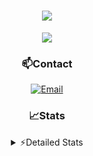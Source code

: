 <div align="center">

<h1 align="center">
  <a href="https://git.io/typing-svg">
    <img src="https://readme-typing-svg.herokuapp.com/?lines=Hello,+There!+👋;This+is+chicho.;CEO+on+Hely+Development....;&center=true&size=25">
  </a>
</h1>
  
<p align="center">
  <img src="https://lanyard.cnrad.dev/api/852683595378196480" />
</p>
  
### 📫Contact
  [![Email](https://img.shields.io/badge/Email-gastondalla@gmail.com-04619f?style=for-the-badge&logo=gmail&logoColor=white)](mailto:gastondalla@gmail.com)
</br>  

### 📈Stats
<details>
    <summary> ⚡Detailed Stats</summary>
    <br/>

<!--START_SECTION:waka-->
![Code Time](http://img.shields.io/badge/Code%20Time-102%20hrs%203%20mins-blue)

![Profile Views](http://img.shields.io/badge/Profile%20Views-6-blue)

**🐱 My GitHub Data** 

> 📦 37.2 kB Used in GitHub's Storage 
 > 
> 🏆 6 Contributions in the Year 2023
 > 
> 🚫 Not Opted to Hire
 > 
> 📜 8 Public Repositories 
 > 
> 🔑 6 Private Repositories 
 > 
**I'm a Night 🦉** 

```text
🌞 Morning                14 commits          █░░░░░░░░░░░░░░░░░░░░░░░░   04.47 % 
🌆 Daytime                44 commits          ████░░░░░░░░░░░░░░░░░░░░░   14.06 % 
🌃 Evening                150 commits         ████████████░░░░░░░░░░░░░   47.92 % 
🌙 Night                  105 commits         ████████░░░░░░░░░░░░░░░░░   33.55 % 
```
📅 **I'm Most Productive on Tuesday** 

```text
Monday                   21 commits          ██░░░░░░░░░░░░░░░░░░░░░░░   06.71 % 
Tuesday                  66 commits          █████░░░░░░░░░░░░░░░░░░░░   21.09 % 
Wednesday                58 commits          █████░░░░░░░░░░░░░░░░░░░░   18.53 % 
Thursday                 32 commits          ███░░░░░░░░░░░░░░░░░░░░░░   10.22 % 
Friday                   43 commits          ███░░░░░░░░░░░░░░░░░░░░░░   13.74 % 
Saturday                 44 commits          ████░░░░░░░░░░░░░░░░░░░░░   14.06 % 
Sunday                   49 commits          ████░░░░░░░░░░░░░░░░░░░░░   15.65 % 
```


📊 **This Week I Spent My Time On** 

```text
🕑︎ Time Zone: America/Argentina/Buenos_Aires

💬 Programming Languages: 
HTML                     7 hrs 9 mins        ████████████░░░░░░░░░░░░░   48.89 % 
Python                   4 hrs 19 mins       ███████░░░░░░░░░░░░░░░░░░   29.54 % 
C#                       2 hrs 17 mins       ████░░░░░░░░░░░░░░░░░░░░░   15.60 % 
Other                    34 mins             █░░░░░░░░░░░░░░░░░░░░░░░░   03.97 % 
JavaScript               8 mins              ░░░░░░░░░░░░░░░░░░░░░░░░░   01.00 % 

🔥 Editors: 
VS Code                  11 hrs 38 mins      ████████████████████░░░░░   79.55 % 
Visual Studio            2 hrs 59 mins       █████░░░░░░░░░░░░░░░░░░░░   20.45 % 

🐱‍💻 Projects: 
Unknown Project          8 hrs 47 mins       ███████████████░░░░░░░░░░   60.08 % 
Valkyrie                 2 hrs 30 mins       ████░░░░░░░░░░░░░░░░░░░░░   17.11 % 
Coder                    1 hr 31 mins        ███░░░░░░░░░░░░░░░░░░░░░░   10.44 % 
CoderHouse               1 hr 11 mins        ██░░░░░░░░░░░░░░░░░░░░░░░   08.14 % 
Chicho SS Helper         29 mins             █░░░░░░░░░░░░░░░░░░░░░░░░   03.34 % 

💻 Operating System: 
Windows                  14 hrs 38 mins      █████████████████████████   100.00 % 
```

**I Mostly Code in JavaScript** 

```text
JavaScript               8 repos             ████████░░░░░░░░░░░░░░░░░   33.33 % 
CSS                      3 repos             ███░░░░░░░░░░░░░░░░░░░░░░   12.50 % 
Python                   2 repos             ██░░░░░░░░░░░░░░░░░░░░░░░   08.33 % 
C#                       1 repo              █░░░░░░░░░░░░░░░░░░░░░░░░   04.17 % 
Batchfile                1 repo              █░░░░░░░░░░░░░░░░░░░░░░░░   04.17 % 
```




 Last Updated on 20/05/2023 08:14:08 UTC
<!--END_SECTION:waka-->
</details>
